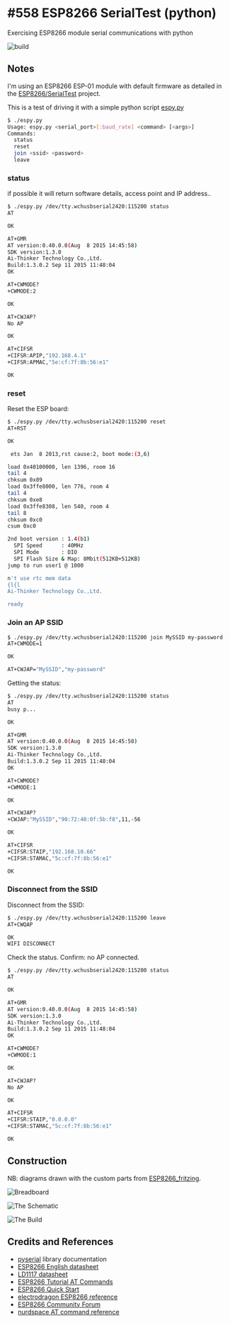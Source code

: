 # #558 ESP8266 SerialTest (python)

Exercising ESP8266 module serial communications with python

![build](./assets/python_build.jpg)

## Notes

I'm using an ESP8266 ESP-01 module with default firmware as detailed in the [ESP8266/SerialTest](../) project.

This is a test of driving it with a simple python script [espy.py](./espy.py)

```sh
$ ./espy.py
Usage: espy.py <serial_port>[:baud_rate] <command> [<args>]
Commands:
  status
  reset
  join <ssid> <password>
  leave
```

### status

if possible it will return software details, access point and IP address..

```sh
$ ./espy.py /dev/tty.wchusbserial2420:115200 status
AT

OK

AT+GMR
AT version:0.40.0.0(Aug  8 2015 14:45:58)
SDK version:1.3.0
Ai-Thinker Technology Co.,Ltd.
Build:1.3.0.2 Sep 11 2015 11:48:04
OK

AT+CWMODE?
+CWMODE:2

OK

AT+CWJAP?
No AP

OK

AT+CIFSR
+CIFSR:APIP,"192.168.4.1"
+CIFSR:APMAC,"5e:cf:7f:8b:56:e1"

OK
```

### reset

Reset the ESP board:

```sh
$ ./espy.py /dev/tty.wchusbserial2420:115200 reset
AT+RST

OK

 ets Jan  8 2013,rst cause:2, boot mode:(3,6)

load 0x40100000, len 1396, room 16
tail 4
chksum 0x89
load 0x3ffe8000, len 776, room 4
tail 4
chksum 0xe8
load 0x3ffe8308, len 540, room 4
tail 8
chksum 0xc0
csum 0xc0

2nd boot version : 1.4(b1)
  SPI Speed      : 40MHz
  SPI Mode       : DIO
  SPI Flash Size & Map: 8Mbit(512KB+512KB)
jump to run user1 @ 1000

n't use rtc mem data
{l{l
Ai-Thinker Technology Co.,Ltd.

ready
```

### Join an AP SSID

```sh
$ ./espy.py /dev/tty.wchusbserial2420:115200 join MySSID my-password
AT+CWMODE=1

OK

AT+CWJAP="MySSID","my-password"

```

Getting the status:

```sh
$ ./espy.py /dev/tty.wchusbserial2420:115200 status
AT
busy p...

OK

AT+GMR
AT version:0.40.0.0(Aug  8 2015 14:45:58)
SDK version:1.3.0
Ai-Thinker Technology Co.,Ltd.
Build:1.3.0.2 Sep 11 2015 11:48:04
OK

AT+CWMODE?
+CWMODE:1

OK

AT+CWJAP?
+CWJAP:"MySSID","90:72:40:0f:5b:f8",11,-56

OK

AT+CIFSR
+CIFSR:STAIP,"192.168.10.66"
+CIFSR:STAMAC,"5c:cf:7f:8b:56:e1"

OK

```

### Disconnect from the SSID

Disconnect from the SSID:

```sh
$ ./espy.py /dev/tty.wchusbserial2420:115200 leave
AT+CWQAP

OK
WIFI DISCONNECT

```

Check the status. Confirm: no AP connected.

```sh
$ ./espy.py /dev/tty.wchusbserial2420:115200 status
AT

OK

AT+GMR
AT version:0.40.0.0(Aug  8 2015 14:45:58)
SDK version:1.3.0
Ai-Thinker Technology Co.,Ltd.
Build:1.3.0.2 Sep 11 2015 11:48:04
OK

AT+CWMODE?
+CWMODE:1

OK

AT+CWJAP?
No AP

OK

AT+CIFSR
+CIFSR:STAIP,"0.0.0.0"
+CIFSR:STAMAC,"5c:cf:7f:8b:56:e1"

OK

```

## Construction

NB: diagrams drawn with the custom parts from [ESP8266_fritzing](https://github.com/ydonnelly/ESP8266_fritzing).

![Breadboard](../assets/SerialTest_bb.jpg?raw=true)

![The Schematic](../assets/SerialTest_schematic.jpg?raw=true)

![The Build](../assets/SerialTest_build.jpg?raw=true)

## Credits and References

* [pyserial](https://pyserial.readthedocs.io/en/latest/pyserial.html) library documentation
* [ESP8266 English datasheet](https://nurdspace.nl/File:ESP8266_Specifications_English.pdf)
* [LD1117 datasheet](http://pdf1.alldatasheet.com/datasheet-pdf/view/173710/UTC/LD1117AL-15-TA3-A-R.html)
* [ESP8266 Tutorial AT Commands](https://youtu.be/uznq8W9sOKQ)
* [ESP8266 Quick Start](http://benlo.com/esp8266/esp8266QuickStart.html)
* [electrodragon ESP8266 reference](http://www.electrodragon.com/w/ESP8266)
* [ESP8266 Community Forum](http://www.esp8266.com/)
* [nurdspace AT command reference](https://nurdspace.nl/ESP8266#AT_Commands)
